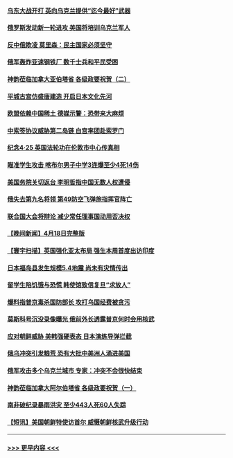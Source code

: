#### [乌东大战开打 英向乌克兰提供“迄今最好”武器](../pages/prog202/a103404955.md?t=04200951) 
#### [俄罗斯发动新一轮进攻 美国将培训乌克兰军人](../pages/prog202/a103404694.md?t=04200951) 
#### [反中俄欺凌 莫里森：民主国家必须坚守](../pages/prog202/a103404707.md?t=04200951) 
#### [俄军轰炸亚速钢铁厂 数千士兵和平民受困](../pages/prog202/a103404617.md?t=04200951) 
#### [神韵莅临加拿大亚伯塔省 各级政要祝贺（二）](../pages/prog202/a103404579.md?t=04200951) 
#### [平城古宫仿盛唐建造 开启日本文化先河](../pages/prog202/a103404532.md?t=04200951) 
#### [欧盟依赖中国稀土 德媒示警：恐带来大麻烦](../pages/prog202/a103404605.md?t=04200951) 
#### [中索签协议威胁第二岛链 白宫率团赴索罗门](../pages/prog202/a103404603.md?t=04200951) 
#### [纪念4‧25 英国法轮功在伦敦市中心传真相](../pages/prog202/a103404185.md?t=04200951) 
#### [瞄准学生攻击 喀布尔男子中学3连爆至少4死14伤](../pages/prog202/a103404306.md?t=04200951) 
#### [美国务院关切返台 李明哲指中国无数人权遭侵](../pages/prog202/a103404257.md?t=04200951) 
#### [俄失去第九名将领 第49防空飞弹旅指挥官阵亡](../pages/prog202/a103404260.md?t=04200951) 
#### [联合国大会将辩论 减少常任理事国动用否决权](../pages/prog202/a103404232.md?t=04200951) 
#### [【晚间新闻】4月18日完整版](../pages/prog202/a103404045.md?t=04200951) 
#### [【寰宇扫描】英国强化亚太布局 强生本周首度出访印度](../pages/prog202/a103403828.md?t=04200951) 
#### [日本福岛县发生规模5.4地震 尚未有灾情传出](../pages/prog202/a103404155.md?t=04200951) 
#### [留学生陷饥饿与恐慌 韩使馆致信复旦“求放人”](../pages/prog202/a103404082.md?t=04200951) 
#### [爆料指普京毒杀国防部长 攻打乌国经费被贪污](../pages/prog202/a103404002.md?t=04200951) 
#### [莫斯科号沉没录像曝光 俄前外长透露普京何时会用核武](../pages/prog202/a103404004.md?t=04200951) 
#### [应对朝鲜威胁 美韩强硬表态 日本演练导弹拦截](../pages/prog202/a103403777.md?t=04200951) 
#### [俄乌冲突引发粮荒 恐有大批中美洲人涌进美国](../pages/prog202/a103403775.md?t=04200951) 
#### [俄军攻击多个乌克兰城市 专家：冲突不会很快结束](../pages/prog202/a103403648.md?t=04200951) 
#### [神韵莅临加拿大阿尔伯塔省 各级政要祝贺（一）](../pages/prog202/a103403614.md?t=04200951) 
#### [南非破纪录暴雨洪灾 至少443人死60人失踪](../pages/prog202/a103403703.md?t=04200951) 
#### [【短讯】美国朝鲜特使访首尔 威慑朝鲜核武升级行动](../pages/prog202/a103403593.md?t=04200951) 

----
#### [ >>> 更早内容 <<< ](../indexes/prog202-earlier.md)
